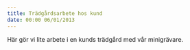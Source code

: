 ```yaml
---
title: Trädgårdsarbete hos kund
date: 00:00 06/01/2013
---
```

Här gör vi lite arbete i en kunds trädgård med vår minigrävare.
